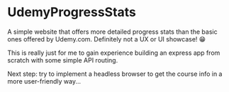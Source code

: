 # UdemyProgressStats
A simple website that offers more detailed progress stats than the basic ones offered by Udemy.com. Definitely not a UX or UI showcase! 😁

This is really just for me to gain experience building an express app from scratch with some simple API routing.

Next step: try to implement a headless browser to get the course info in a more user-friendly way...
 
